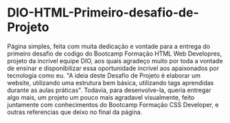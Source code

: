 # DIO-HTML-Primeiro-desafio-de-Projeto



Página simples, feita com muita dedicação e vontade para a entrega do primeiro desafio de codigo do Bootcamp Formação HTML Web Developres, 
projeto da incrivel equipe DIO, aos quais agradeço muito por toda a vontade de ensinar e disponibilizar essa oportunidade incrivel aos apaixonados por tecnologia como eu.
"A ideia deste Desafio de Projeto é elaborar um website, utilizando uma estrutura bem básica, utilizando tags aprendidas durante as aulas práticas". 
Todavia, para desenvolve-la, queria entregar algo mais, um projeto um pouco mais agradavel visualmente, feito juntamente com conhecimentos do 
Bootcamp Formação CSS Developer, e outras referencias que deixo no final da página.
